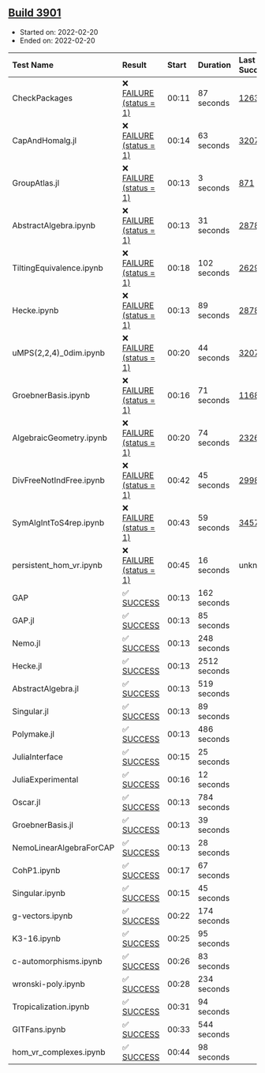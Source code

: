 ## [Build 3901](https://oscarci.mathematik.uni-kl.de/job/oscar-stable/3901/)

* Started on: 2022-02-20
* Ended on: 2022-02-20

| Test Name    | Result | Start | Duration | Last Success | First Failure |
|:-------------|:-------|:------|:---------|:-------------|:--------------|
| CheckPackages | ❌ [FAILURE (status = 1)](https://oscarci.mathematik.uni-kl.de/job/oscar-stable/3901/artifact/logs/build-3901/CheckPackages.log) | 00:11 | 87 seconds | [1263](https://oscarci.mathematik.uni-kl.de/job/oscar-stable/1263/) | [1264](https://oscarci.mathematik.uni-kl.de/job/oscar-stable/1264/) |
| CapAndHomalg.jl | ❌ [FAILURE (status = 1)](https://oscarci.mathematik.uni-kl.de/job/oscar-stable/3901/artifact/logs/build-3901/CapAndHomalg.jl.log) | 00:14 | 63 seconds | [3207](https://oscarci.mathematik.uni-kl.de/job/oscar-stable/3207/) | [3208](https://oscarci.mathematik.uni-kl.de/job/oscar-stable/3208/) |
| GroupAtlas.jl | ❌ [FAILURE (status = 1)](https://oscarci.mathematik.uni-kl.de/job/oscar-stable/3901/artifact/logs/build-3901/GroupAtlas.jl.log) | 00:13 | 3 seconds | [871](https://oscarci.mathematik.uni-kl.de/job/oscar-stable/871/) | [872](https://oscarci.mathematik.uni-kl.de/job/oscar-stable/872/) |
| AbstractAlgebra.ipynb | ❌ [FAILURE (status = 1)](https://oscarci.mathematik.uni-kl.de/job/oscar-stable/3901/artifact/logs/build-3901/AbstractAlgebra.ipynb.log) | 00:13 | 31 seconds | [2878](https://oscarci.mathematik.uni-kl.de/job/oscar-stable/2878/) | [2879](https://oscarci.mathematik.uni-kl.de/job/oscar-stable/2879/) |
| TiltingEquivalence.ipynb | ❌ [FAILURE (status = 1)](https://oscarci.mathematik.uni-kl.de/job/oscar-stable/3901/artifact/logs/build-3901/TiltingEquivalence.ipynb.log) | 00:18 | 102 seconds | [2629](https://oscarci.mathematik.uni-kl.de/job/oscar-stable/2629/) | [2630](https://oscarci.mathematik.uni-kl.de/job/oscar-stable/2630/) |
| Hecke.ipynb | ❌ [FAILURE (status = 1)](https://oscarci.mathematik.uni-kl.de/job/oscar-stable/3901/artifact/logs/build-3901/Hecke.ipynb.log) | 00:13 | 89 seconds | [2878](https://oscarci.mathematik.uni-kl.de/job/oscar-stable/2878/) | [2879](https://oscarci.mathematik.uni-kl.de/job/oscar-stable/2879/) |
| uMPS(2,2,4)_0dim.ipynb | ❌ [FAILURE (status = 1)](https://oscarci.mathematik.uni-kl.de/job/oscar-stable/3901/artifact/logs/build-3901/uMPS-2-2-4-_0dim.ipynb.log) | 00:20 | 44 seconds | [3207](https://oscarci.mathematik.uni-kl.de/job/oscar-stable/3207/) | [3208](https://oscarci.mathematik.uni-kl.de/job/oscar-stable/3208/) |
| GroebnerBasis.ipynb | ❌ [FAILURE (status = 1)](https://oscarci.mathematik.uni-kl.de/job/oscar-stable/3901/artifact/logs/build-3901/GroebnerBasis.ipynb.log) | 00:16 | 71 seconds | [1168](https://oscarci.mathematik.uni-kl.de/job/oscar-stable/1168/) | [1169](https://oscarci.mathematik.uni-kl.de/job/oscar-stable/1169/) |
| AlgebraicGeometry.ipynb | ❌ [FAILURE (status = 1)](https://oscarci.mathematik.uni-kl.de/job/oscar-stable/3901/artifact/logs/build-3901/AlgebraicGeometry.ipynb.log) | 00:20 | 74 seconds | [2326](https://oscarci.mathematik.uni-kl.de/job/oscar-stable/2326/) | [2327](https://oscarci.mathematik.uni-kl.de/job/oscar-stable/2327/) |
| DivFreeNotIndFree.ipynb | ❌ [FAILURE (status = 1)](https://oscarci.mathematik.uni-kl.de/job/oscar-stable/3901/artifact/logs/build-3901/DivFreeNotIndFree.ipynb.log) | 00:42 | 45 seconds | [2998](https://oscarci.mathematik.uni-kl.de/job/oscar-stable/2998/) | [2999](https://oscarci.mathematik.uni-kl.de/job/oscar-stable/2999/) |
| SymAlgIntToS4rep.ipynb | ❌ [FAILURE (status = 1)](https://oscarci.mathematik.uni-kl.de/job/oscar-stable/3901/artifact/logs/build-3901/SymAlgIntToS4rep.ipynb.log) | 00:43 | 59 seconds | [3457](https://oscarci.mathematik.uni-kl.de/job/oscar-stable/3457/) | [3458](https://oscarci.mathematik.uni-kl.de/job/oscar-stable/3458/) |
| persistent_hom_vr.ipynb | ❌ [FAILURE (status = 1)](https://oscarci.mathematik.uni-kl.de/job/oscar-stable/3901/artifact/logs/build-3901/persistent_hom_vr.ipynb.log) | 00:45 | 16 seconds | unknown | unknown |
| GAP | ✅ [SUCCESS](https://oscarci.mathematik.uni-kl.de/job/oscar-stable/3901/artifact/logs/build-3901/GAP.log) | 00:13 | 162 seconds |  |  |
| GAP.jl | ✅ [SUCCESS](https://oscarci.mathematik.uni-kl.de/job/oscar-stable/3901/artifact/logs/build-3901/GAP.jl.log) | 00:13 | 85 seconds |  |  |
| Nemo.jl | ✅ [SUCCESS](https://oscarci.mathematik.uni-kl.de/job/oscar-stable/3901/artifact/logs/build-3901/Nemo.jl.log) | 00:13 | 248 seconds |  |  |
| Hecke.jl | ✅ [SUCCESS](https://oscarci.mathematik.uni-kl.de/job/oscar-stable/3901/artifact/logs/build-3901/Hecke.jl.log) | 00:13 | 2512 seconds |  |  |
| AbstractAlgebra.jl | ✅ [SUCCESS](https://oscarci.mathematik.uni-kl.de/job/oscar-stable/3901/artifact/logs/build-3901/AbstractAlgebra.jl.log) | 00:13 | 519 seconds |  |  |
| Singular.jl | ✅ [SUCCESS](https://oscarci.mathematik.uni-kl.de/job/oscar-stable/3901/artifact/logs/build-3901/Singular.jl.log) | 00:13 | 89 seconds |  |  |
| Polymake.jl | ✅ [SUCCESS](https://oscarci.mathematik.uni-kl.de/job/oscar-stable/3901/artifact/logs/build-3901/Polymake.jl.log) | 00:13 | 486 seconds |  |  |
| JuliaInterface | ✅ [SUCCESS](https://oscarci.mathematik.uni-kl.de/job/oscar-stable/3901/artifact/logs/build-3901/JuliaInterface.log) | 00:15 | 25 seconds |  |  |
| JuliaExperimental | ✅ [SUCCESS](https://oscarci.mathematik.uni-kl.de/job/oscar-stable/3901/artifact/logs/build-3901/JuliaExperimental.log) | 00:16 | 12 seconds |  |  |
| Oscar.jl | ✅ [SUCCESS](https://oscarci.mathematik.uni-kl.de/job/oscar-stable/3901/artifact/logs/build-3901/Oscar.jl.log) | 00:13 | 784 seconds |  |  |
| GroebnerBasis.jl | ✅ [SUCCESS](https://oscarci.mathematik.uni-kl.de/job/oscar-stable/3901/artifact/logs/build-3901/GroebnerBasis.jl.log) | 00:13 | 39 seconds |  |  |
| NemoLinearAlgebraForCAP | ✅ [SUCCESS](https://oscarci.mathematik.uni-kl.de/job/oscar-stable/3901/artifact/logs/build-3901/NemoLinearAlgebraForCAP.log) | 00:13 | 28 seconds |  |  |
| CohP1.ipynb | ✅ [SUCCESS](https://oscarci.mathematik.uni-kl.de/job/oscar-stable/3901/artifact/logs/build-3901/CohP1.ipynb.log) | 00:17 | 67 seconds |  |  |
| Singular.ipynb | ✅ [SUCCESS](https://oscarci.mathematik.uni-kl.de/job/oscar-stable/3901/artifact/logs/build-3901/Singular.ipynb.log) | 00:15 | 45 seconds |  |  |
| g-vectors.ipynb | ✅ [SUCCESS](https://oscarci.mathematik.uni-kl.de/job/oscar-stable/3901/artifact/logs/build-3901/g-vectors.ipynb.log) | 00:22 | 174 seconds |  |  |
| K3-16.ipynb | ✅ [SUCCESS](https://oscarci.mathematik.uni-kl.de/job/oscar-stable/3901/artifact/logs/build-3901/K3-16.ipynb.log) | 00:25 | 95 seconds |  |  |
| c-automorphisms.ipynb | ✅ [SUCCESS](https://oscarci.mathematik.uni-kl.de/job/oscar-stable/3901/artifact/logs/build-3901/c-automorphisms.ipynb.log) | 00:26 | 83 seconds |  |  |
| wronski-poly.ipynb | ✅ [SUCCESS](https://oscarci.mathematik.uni-kl.de/job/oscar-stable/3901/artifact/logs/build-3901/wronski-poly.ipynb.log) | 00:28 | 234 seconds |  |  |
| Tropicalization.ipynb | ✅ [SUCCESS](https://oscarci.mathematik.uni-kl.de/job/oscar-stable/3901/artifact/logs/build-3901/Tropicalization.ipynb.log) | 00:31 | 94 seconds |  |  |
| GITFans.ipynb | ✅ [SUCCESS](https://oscarci.mathematik.uni-kl.de/job/oscar-stable/3901/artifact/logs/build-3901/GITFans.ipynb.log) | 00:33 | 544 seconds |  |  |
| hom_vr_complexes.ipynb | ✅ [SUCCESS](https://oscarci.mathematik.uni-kl.de/job/oscar-stable/3901/artifact/logs/build-3901/hom_vr_complexes.ipynb.log) | 00:44 | 98 seconds |  |  |
